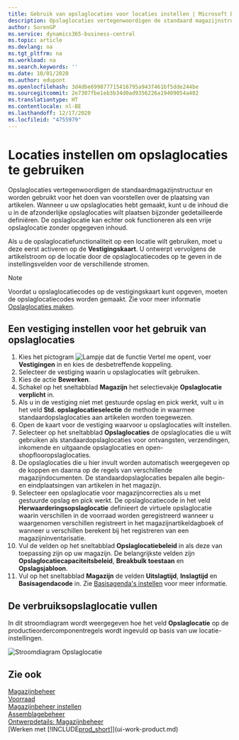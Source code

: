 ```yaml
---
title: Gebruik van opslaglocaties voor locaties instellen | Microsoft Docs
description: Opslaglocaties vertegenwoordigen de standaard magazijnstructuur en worden gebruikt voor het doen van voorstellen over de plaatsing van artikelen. Wanneer u uw opslaglocaties hebt gemaakt, kunt u de inhoud die u in de afzonderlijke opslaglocaties wilt plaatsen bijzonder gedetailleerde definiëren. De opslaglocatie kan echter ook functioneren als een vrije opslaglocatie zonder opgegeven inhoud.
author: SorenGP
ms.service: dynamics365-business-central
ms.topic: article
ms.devlang: na
ms.tgt_pltfrm: na
ms.workload: na
ms.search.keywords: ''
ms.date: 10/01/2020
ms.author: edupont
ms.openlocfilehash: 3d4dbe699877715416795a943f461bf5dde244be
ms.sourcegitcommit: 2e7307fbe1eb3b34d0ad9356226a19409054a402
ms.translationtype: HT
ms.contentlocale: nl-BE
ms.lasthandoff: 12/17/2020
ms.locfileid: "4755979"
---
```

# <a name="set-up-locations-to-use-bins"></a>Locaties instellen om opslaglocaties te gebruiken
Opslaglocaties vertegenwoordigen de standaardmagazijnstructuur en worden gebruikt voor het doen van voorstellen over de plaatsing van artikelen. Wanneer u uw opslaglocaties hebt gemaakt, kunt u de inhoud die u in de afzonderlijke opslaglocaties wilt plaatsen bijzonder gedetailleerde definiëren. De opslaglocatie kan echter ook functioneren als een vrije opslaglocatie zonder opgegeven inhoud.  

Als u de opslaglocatiefunctionaliteit op een locatie wilt gebruiken, moet u deze eerst activeren op de **Vestigingskaart**. U ontwerpt vervolgens de artikelstroom op de locatie door de opslaglocatiecodes op te geven in de instellingsvelden voor de verschillende stromen.  

> [!NOTE]  
>  Voordat u opslaglocatiecodes op de vestigingskaart kunt opgeven, moeten de opslaglocatiecodes worden gemaakt. Zie voor meer informatie [Opslaglocaties maken](warehouse-how-to-create-individual-bins.md).  

## <a name="to-set-up-a-location-to-use-bins"></a>Een vestiging instellen voor het gebruik van opslaglocaties  
1.  Kies het pictogram ![Lampje dat de functie Vertel me opent](media/ui-search/search_small.png "Vertel me wat u wilt doen"), voer **Vestigingen** in en kies de desbetreffende koppeling.  
2.  Selecteer de vestiging waarin u opslaglocaties wilt gebruiken.  
3.  Kies de actie **Bewerken**.  
4.  Schakel op het sneltabblad **Magazijn** het selectievakje **Opslaglocatie verplicht** in.  
5.  Als u in de vestiging niet met gestuurde opslag en pick werkt, vult u in het veld **Std. opslaglocatieselectie** de methode in waarmee standaardopslaglocaties aan artikelen worden toegewezen.  
6.  Open de kaart voor de vestiging waarvoor u opslaglocaties wilt instellen.
7.  Selecteer op het sneltabblad **Opslaglocaties** de opslaglocaties die u wilt gebruiken als standaardopslaglocaties voor ontvangsten, verzendingen, inkomende en uitgaande opslaglocaties en open-shopflooropslaglocaties.  
8.  De opslaglocaties die u hier invult worden automatisch weergegeven op de koppen en daarna op de regels van verschillende magazijndocumenten. De standaardopslaglocaties bepalen alle begin- en eindplaatsingen van artikelen in het magazijn.  
9.  Selecteer een opslaglocatie voor magazijncorrecties als u met gestuurde opslag en pick werkt. De opslaglocatiecode in het veld **Herwaarderingsopslaglocatie** definieert de virtuele opslaglocatie waarin verschillen in de voorraad worden geregistreerd wanneer u waargenomen verschillen registreert in het magazijnartikeldagboek of wanneer u verschillen berekent bij het registreren van een magazijninventarisatie.  
10. Vul de velden op het sneltabblad **Opslaglocatiebeleid** in als deze van toepassing zijn op uw magazijn. De belangrijkste velden zijn **Opslaglocatiecapaciteitsbeleid**, **Breakbulk toestaan** en **Opslagsjabloon**.  
11. Vul op het sneltabblad **Magazijn** de velden **Uitslagtijd**, **Inslagtijd** en **Basisagendacode** in. Zie [Basisagenda's instellen](across-how-to-assign-base-calendars.md) voor meer informatie.

## <a name="filling-the-consumption-bin"></a>De verbruiksopslaglocatie vullen
In dit stroomdiagram wordt weergegeven hoe het veld **Opslaglocatie** op de productieordercomponentregels wordt ingevuld op basis van uw locatie-instellingen.

![Stroomdiagram Opslaglocatie](media/binflow.png "BinFlow")  

## <a name="see-also"></a>Zie ook
[Magazijnbeheer](warehouse-manage-warehouse.md)  
[Voorraad](inventory-manage-inventory.md)  
[Magazijnbeheer instellen](warehouse-setup-warehouse.md)     
[Assemblagebeheer](assembly-assemble-items.md)    
[Ontwerpdetails: Magazijnbeheer](design-details-warehouse-management.md)  
[Werken met [!INCLUDE[prod_short](includes/prod_short.md)]](ui-work-product.md)
